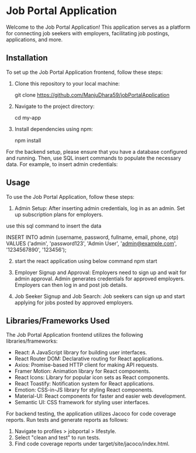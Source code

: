 # Job Portal Application

Welcome to the Job Portal Application! This application serves as a platform for connecting job seekers with employers, facilitating job postings, applications, and more.

## Installation

To set up the Job Portal Application frontend, follow these steps:

1. Clone this repository to your local machine:

     
    git clone https://github.com/ManjuDhara59/jobPortalApplication
     

2. Navigate to the project directory:

     
    cd my-app
     

3. Install dependencies using npm:

     
    npm install
     

For the backend setup, please ensure that you have a database configured and running. Then, use SQL insert commands to populate the necessary data. For example, to insert admin credentials:

## Usage
To use the Job Portal Application, follow these steps:

1) Admin Setup: After inserting admin credentials, log in as an admin. Set up subscription plans for employers.

 use this sql command to insert the data

 INSERT INTO admin (username, password, fullname, email, phone, otp)
 VALUES ('admin', 'password123', 'Admin User', 'admin@example.com', '1234567890', '123456');

2) start the react application using below command
   npm start
3) Employer Signup and Approval: Employers need to sign up and wait for admin approval. Admin generates credentials for approved employers. Employers can then log in and post job details.

4) Job Seeker Signup and Job Search: Job seekers can sign up and start applying for jobs posted by approved employers.


## Libraries/Frameworks Used
The Job Portal Application frontend utilizes the following libraries/frameworks:

- React: A JavaScript library for building user interfaces.
- React Router DOM: Declarative routing for React applications.
- Axios: Promise-based HTTP client for making API requests.
- Framer Motion: Animation library for React components.
- React Icons: Library for popular icon sets as React components.
- React Toastify: Notification system for React applications.
- Emotion: CSS-in-JS library for styling React components.
- Material-UI: React components for faster and easier web development.
- Semantic UI: CSS framework for styling user interfaces.


For backend testing, the application utilizes Jacoco for code coverage reports. Run tests and generate reports as follows:

1) Navigate to profiles > jobportal > lifestyle.
2) Select "clean and test" to run tests.
3) Find code coverage reports under target/site/jacoco/index.html.




